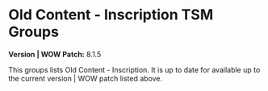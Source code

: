 # Old Content - Inscription TSM Groups

**Version | WOW Patch:** 8.1.5

This groups lists Old Content - Inscription. It is up to date for available up to the current version | WOW patch listed above.
